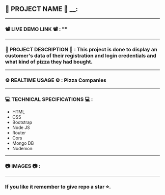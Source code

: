 ## 💼 __PROJECT__ __NAME__ 💼 __:
---------------------------------------------------------------------------------------------------------------
### 📽️ __LIVE__ __DEMO__ __LINK__ 📽️ __:__ ""
---------------------------------------------------------------------------------------------------------------
### 📄 __PROJECT__ DESCRIPTION 📄 __:__ This project is done to display an customer's data of their registration and login credentials and what kind of pizza they had bought.
---------------------------------------------------------------------------------------------------------------
### ⚙️ __REALTIME__ USAGE ⚙️ __:__ Pizza Companies
---------------------------------------------------------------------------------------------------------------
### 💻 __TECHNICAL__ SPECIFICATIONS 💻 __:__
* HTML
* CSS
* Bootstrap
* Node JS
* Router
* Cors
* Mongo DB
* Nodemon
---------------------------------------------------------------------------------------------------------------
### 📷 __IMAGES__ 📷 __:__
---------------------------------------------------------------------------------------------------------------
### If you like it remember to give repo a star ⭐.

